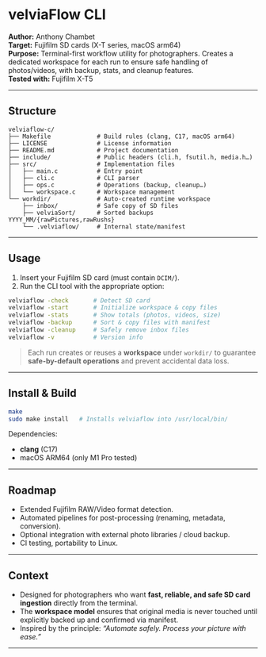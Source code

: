 # velviaFlow CLI

**Author:** Anthony Chambet  
**Target:** Fujifilm SD cards (X-T series, macOS arm64)  
**Purpose:** Terminal-first workflow utility for photographers. Creates a dedicated workspace for each run to ensure safe handling of photos/videos, with backup, stats, and cleanup features.  
**Tested with:** Fujifilm X-T5

---

## Structure

```
velviaflow-c/
├── Makefile             # Build rules (clang, C17, macOS arm64)
├── LICENSE              # License information
├── README.md            # Project documentation
├── include/             # Public headers (cli.h, fsutil.h, media.h…)
├── src/                 # Implementation files
│   ├── main.c           # Entry point
│   ├── cli.c            # CLI parser
│   ├── ops.c            # Operations (backup, cleanup…)
│   └── workspace.c      # Workspace management
└── workdir/             # Auto-created runtime workspace
    ├── inbox/           # Safe copy of SD files
    ├── velviaSort/      # Sorted backups YYYY_MM/{rawPictures,rawRushs}
    └── .velviaflow/     # Internal state/manifest
```

---

## Usage

1. Insert your Fujifilm SD card (must contain `DCIM/`).  
2. Run the CLI tool with the appropriate option:

```bash
velviaflow -check       # Detect SD card
velviaflow -start       # Initialize workspace & copy files
velviaflow -stats       # Show totals (photos, videos, size)
velviaflow -backup      # Sort & copy files with manifest
velviaflow -cleanup     # Safely remove inbox files
velviaflow -v           # Version info
```

> Each run creates or reuses a **workspace** under `workdir/` to guarantee **safe-by-default operations** and prevent accidental data loss.

---

## Install & Build

```bash
make
sudo make install   # Installs velviaflow into /usr/local/bin/
```

Dependencies:  
- **clang** (C17)  
- macOS ARM64 (only M1 Pro tested)

---

## Roadmap

- Extended Fujifilm RAW/Video format detection.  
- Automated pipelines for post-processing (renaming, metadata, conversion).  
- Optional integration with external photo libraries / cloud backup.  
- CI testing, portability to Linux.

---

## Context

- Designed for photographers who want **fast, reliable, and safe SD card ingestion** directly from the terminal.  
- The **workspace model** ensures that original media is never touched until explicitly backed up and confirmed via manifest.  
- Inspired by the principle: *“Automate safely. Process your picture with ease.”*

---
